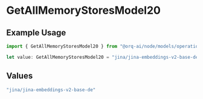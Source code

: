# GetAllMemoryStoresModel20

## Example Usage

```typescript
import { GetAllMemoryStoresModel20 } from "@orq-ai/node/models/operations";

let value: GetAllMemoryStoresModel20 = "jina/jina-embeddings-v2-base-de";
```

## Values

```typescript
"jina/jina-embeddings-v2-base-de"
```